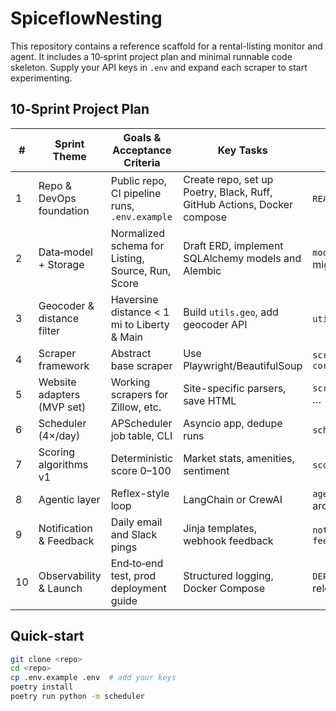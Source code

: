 # SpiceflowNesting

This repository contains a reference scaffold for a rental-listing monitor and agent. It includes a 10‑sprint project plan and minimal runnable code skeleton. Supply your API keys in `.env` and expand each scraper to start experimenting.

## 10‑Sprint Project Plan

| # | Sprint Theme | Goals & Acceptance Criteria | Key Tasks | Primary Deliverables |
|---|--------------|----------------------------|-----------|----------------------|
|1|Repo & DevOps foundation|Public repo, CI pipeline runs, `.env.example`|Create repo, set up Poetry, Black, Ruff, GitHub Actions, Docker compose|`README.md`, green CI|
|2|Data‑model + Storage|Normalized schema for Listing, Source, Run, Score|Draft ERD, implement SQLAlchemy models and Alembic|`models.py`, migration scripts|
|3|Geocoder & distance filter|Haversine distance < 1 mi to Liberty & Main|Build `utils.geo`, add geocoder API|`utils/geo.py`, tests|
|4|Scraper framework|Abstract base scraper|Use Playwright/BeautifulSoup|`scrapers/base.py`, `core/http.py`|
|5|Website adapters (MVP set)|Working scrapers for Zillow, etc.|Site-specific parsers, save HTML|`scrapers/zillow.py` … |
|6|Scheduler (4×/day)|APScheduler job table, CLI|Asyncio app, dedupe runs|`scheduler.py`, docs|
|7|Scoring algorithms v1|Deterministic score 0–100|Market stats, amenities, sentiment|`scoring.py`, tests|
|8|Agentic layer|Reflex-style loop|LangChain or CrewAI|`agent.py`, architecture doc|
|9|Notification & Feedback|Daily email and Slack pings|Jinja templates, webhook feedback|`notifier.py`, `feedback.py`|
|10|Observability & Launch|End‑to‑end test, prod deployment guide|Structured logging, Docker Compose|`DEPLOYMENT.md`, release tag|

## Quick‑start

```bash
git clone <repo>
cd <repo>
cp .env.example .env  # add your keys
poetry install
poetry run python -m scheduler
```
